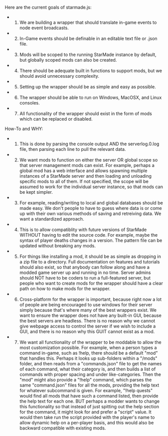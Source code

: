 Here are the current goals of starmade.js:

* 1. We are building a wrapper that should translate in-game events to node event broadcasts.
* 2. In-Game events should be definable in an editable text file or .json file.
* 3. Mods will be scoped to the running StarMade instance by default, but globally scoped mods can also be created.
* 4. There should be adequate built in functions to support mods, but we should avoid unnecessary complexity.
* 5. Setting up the wrapper should be as simple and easy as possible.
* 6. The wrapper should be able to run on Windows, MacOSX, and Linux consoles.
* 7. All functionality of the wrapper should exist in the form of mods which can be replaced or disabled.

How-To and WHY:
* 1. This is done by parsing the console output AND the serverlog.0.log file, then parsing each line to pull the relevant data.
* 2. We want mods to function on either the server OR global scope so that server management mods can exist.
For example, perhaps a global mod has a web interface and allows spawning multiple instances of a StarMade server and then loading and unloading specific mods to all of them.
If not specified, the scope will be assumed to work for the individual server instance, so that mods can be kept simpler.
* 3. For example, reading/writing to local and global databases should be made easy.  We don't people to have to guess where data is or come up with their own various methods of saving and retreiving data.  We want a standardized approach.
* 4. This is to allow compatiblity with future versions of StarMade WITHOUT having to edit the source code.  For example, maybe the syntax of player deaths changes in a version.  The pattern file can be updated without breaking any mods.
* 5. For things like installing a mod, it should be as simple as dropping in a zip file to a directory.
Full documentation on features and tutorials should also exist, so that anybody can follow along and have a modded game server up and running in no time.
Server admins should NOT have to be coders to run a full-featured server, but people who want to create mods for the wrapper should have a clear path on how to make mods for the wrapper.
* 6. Cross-platform for the wrapper is important, because right now a lot of people are being encouraged to use windows for their server simply because that's where many of the best wrappers exist.
We want to ensure the wrapper does not have any built-in GUI, because the best servers are headless.  There is no reason why we cannot give webpage access to control the server if we wish to include a GUI, and there is no reason why this GUIT cannot exist as a mod.
* 7. We want all functionality of the wrapper to be moddable to allow the most customization possible.
For example, when a person types a command in-game, such as !help, there should be a default "mod" that handles this.  Perhaps it looks up sub-folders within a "/mods" folder, and then reads from a "commands.json" file to get the names of each command, what their category is, and then builds a list of commands with proper spacing and under like-categories.  Then the "mod" might also provide a "!help" command, which parses the same "command.json" files for all the mods, providing the help text for whatever subcommand is given. For example, "!help quests" would find all mods that have such a command listed, then provide the help text for each one.  BUT perhaps a modder wants to change this functionality so that instead of just spitting out the help section for the command, it might look for and prefer a "script" value.  It would then take run the script provided with the player's name to allow dynamic help on a per-player basis, and this would also be backward compatible with existing mods.
